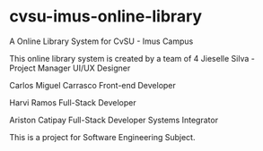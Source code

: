 # cvsu-imus-online-library
 A Online Library System for CvSU - Imus Campus


This online library system is created by a team of 4
Jieselle Silva -    
    Project Manager
    UI/UX Designer

Carlos Miguel Carrasco 
    Front-end Developer

Harvi Ramos 
    Full-Stack Developer

Ariston Catipay 
    Full-Stack Developer
    Systems Integrator


This is a project for Software Engineering Subject. 
